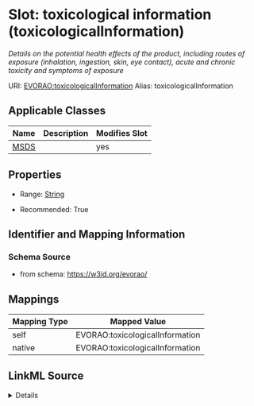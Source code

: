 

# Slot: toxicological information (toxicologicalInformation) 


_Details on the potential health effects of the product, including routes of exposure (inhalation, ingestion, skin, eye contact), acute and chronic toxicity and symptoms of exposure_





URI: [EVORAO:toxicologicalInformation](https://w3id.org/evorao/toxicologicalInformation)
Alias: toxicologicalInformation

<!-- no inheritance hierarchy -->





## Applicable Classes

| Name | Description | Modifies Slot |
| --- | --- | --- |
| [MSDS](MSDS.md) |  |  yes  |







## Properties

* Range: [String](String.md)

* Recommended: True





## Identifier and Mapping Information







### Schema Source


* from schema: https://w3id.org/evorao/




## Mappings

| Mapping Type | Mapped Value |
| ---  | ---  |
| self | EVORAO:toxicologicalInformation |
| native | EVORAO:toxicologicalInformation |




## LinkML Source

<details>
```yaml
name: toxicologicalInformation
description: Details on the potential health effects of the product, including routes
  of exposure (inhalation, ingestion, skin, eye contact), acute and chronic toxicity
  and symptoms of exposure
title: toxicological information
from_schema: https://w3id.org/evorao/
rank: 1000
alias: toxicologicalInformation
domain_of:
- MSDS
range: string
required: false
recommended: true
multivalued: false

```
</details>